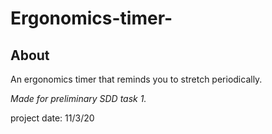 # Ergonomics-timer-

## About
An ergonomics timer that reminds you to stretch periodically.

<i>Made for preliminary SDD task 1.</i>

project date: 11/3/20
